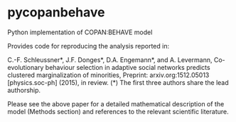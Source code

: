 # pycopanbehave
Python implementation of COPAN:BEHAVE model

Provides code for reproducing the analysis reported in: 

C.-F. Schleussner*, J.F. Donges*, D.A. Engemann*, and A. Levermann,
Co-evolutionary behaviour selection in adaptive social networks predicts clustered marginalization of minorities,
Preprint: arxiv.org:1512.05013 [physics.soc-ph] (2015), in review. 
(*) The first three authors share the lead authorship.

Please see the above paper for a detailed mathematical description of the model (Methods section) and references to the relevant scientific literature.
